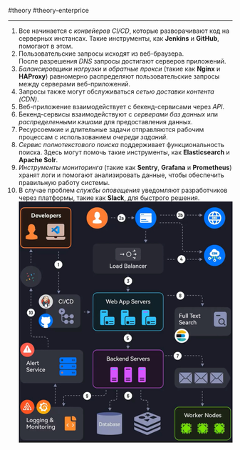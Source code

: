  #theory #theory-enterprice
 
---
1. Все начинается с *конвейеров CI/CD*, которые разворачивают код на серверных инстансах. Такие инструменты, как **Jenkins** и **GitHub**, помогают в этом.  
2. Пользовательские запросы исходят из веб-браузера. После разрешения *DNS* запросы достигают серверов приложений.  
3. *Балансировщики нагрузки* и *обратные прокси* (такие как **Nginx** и **HAProxy**) равномерно распределяют пользовательские запросы между серверами веб-приложений.  
4. Запросы также могут обслуживаться *сетью доставки контента (CDN)*.  
5. Веб-приложение взаимодействует с бекенд-сервисами через *API*.  
6. Бекенд-сервисы взаимодействуют с *серверами баз данных* или *распределенными кэшами* для предоставления данных.  
7. Ресурсоемкие и длительные задачи отправляются рабочим процессам с использованием *очереди заданий*.  
8. *Сервис полнотекстового поиска* поддерживает функциональность поиска. Здесь могут помочь такие инструменты, как **Elasticsearch** и **Apache Solr**.  
9. *Инструменты мониторинга* (такие как **Sentry**, **Grafana** и **Prometheus**) хранят логи и помогают анализировать данные, чтобы обеспечить правильную работу системы.  
10. В случае проблем *службы оповещения* уведомляют разработчиков через платформы, такие как **Slack**, для быстрого решения.
![|400](heap/_files/Pasted%20image%2020240607135634.png)